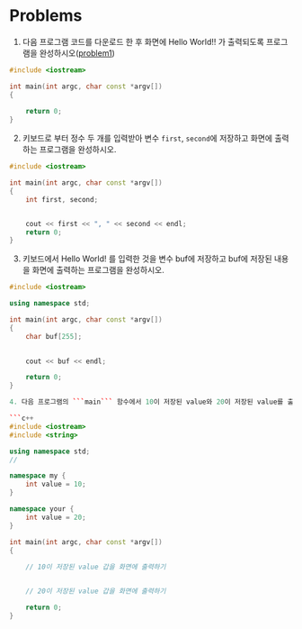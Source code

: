 # Problems

1. 다음 프로그램 코드를 다운로드 한 후 화면에 Hello World!! 가 출력되도록 프로그램을 완성하시오([problem1](../SampleCodes/CPPBasic/problem1.cc))

```c++
#include <iostream>

int main(int argc, char const *argv[])
{
	
	return 0;
}
````

2. 키보드로 부터 정수 두 개를 입력받아 변수 ```first```, ```second```에 저장하고 화면에 출력하는 프로그램을 완성하시오.
```c++
#include <iostream>

int main(int argc, char const *argv[])
{
	int first, second;


	cout << first << ", " << second << endl;
	return 0;
}
```

3. 키보드에서 Hello World! 를 입력한 것을 변수 buf에 저장하고 buf에 저장된 내용을 화면에 출력하는 프로그램을 완성하시오.

```c++
#include <iostream>

using namespace std;

int main(int argc, char const *argv[])
{
	char buf[255];
	

	cout << buf << endl;

	return 0;
}

4. 다음 프로그램의 ```main``` 함수에서 10이 저장된 value와 20이 저장된 value를 출력하여 10과 20이 화면에 출력되도록 프로그램을 완성하시오.

```c++
#include <iostream>
#include <string>

using namespace std;
//

namespace my {
	int value = 10;
}

namespace your {
	int value = 20;
}

int main(int argc, char const *argv[])
{
	
	// 10이 저장된 value 갑을 화면에 출력하기 


	// 20이 저장된 value 갑을 화면에 출력하기 

	return 0;
}
```

